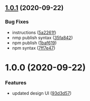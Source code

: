 ## [1.0.1](https://github.com/BioMotionLab/TUX/compare/release/1.0.0...release/1.0.1) (2020-09-22)


### Bug Fixes

* instructions ([5a2261f](https://github.com/BioMotionLab/TUX/commit/5a2261fbf376db2de34e87ef2a6dcecbc74a0203))
* nmp publish syntax ([35fa842](https://github.com/BioMotionLab/TUX/commit/35fa842ca10e00efd4351669297dae5ec30e1a55))
* npm publish ([1baf619](https://github.com/BioMotionLab/TUX/commit/1baf6191980b4252c4fe4d367710aa8e752456c3))
* npm syntax ([7ff7e47](https://github.com/BioMotionLab/TUX/commit/7ff7e47b0c8b79e26df330edcc714d945a9ad8b6))

# 1.0.0 (2020-09-22)


### Features

* updated design UI ([93d3d57](https://github.com/BioMotionLab/TUX/commit/93d3d575483f3f8305d729f221b287d0a9147d97))
